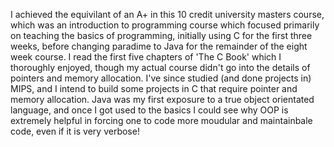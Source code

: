 I achieved the equivilant of an A+ in this 10 credit university masters course, which was an introduction to programming course which focused primarily on teaching the basics of programming, initially using C for the first three weeks, before changing paradime to Java for the remainder of the eight week course. I read the first five chapters of 'The C Book' which I thoroughly enjoyed, though my actual course didn't go into the details of pointers and memory allocation. I've since studied (and done projects in) MIPS, and I intend to build some projects in C that require pointer and memory allocation. Java was my first exposure to a true object orientated language, and once I got used to the basics I could see why OOP is extremely helpful in forcing one to code more moudular and maintainbale code, even if it is very verbose! 
